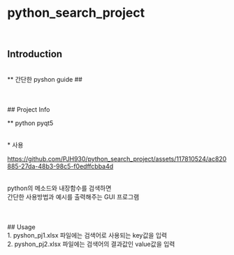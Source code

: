 # python_search_project

</br>

## Introduction
</br>
** 간단한 pyshon guide ## 
</br></br></br></br>
## Project Info
</br>

** python pyqt5

</br>
* 사용 </br>

https://github.com/PJH930/python_search_project/assets/117810524/ac820885-27da-48b3-98c5-f0edffcbba4d

</br>
python의 메소드와 내장함수를 검색하면 <br>
간단한 사용방법과 예시를 출력해주는 GUI 프로그램
</br></br></br></br>
## Usage
</br>
1. pyshon_pj1.xlsx 파일에는 검색어로 사용되는 key값을 입력</br>
2. pyshon_pj2.xlsx 파일에는 검색어의 결과값인 value값을 입력</br>









